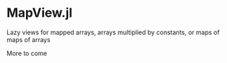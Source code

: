 # MapView.jl
Lazy views for mapped arrays, arrays multiplied by constants, or maps of maps of arrays

More to come
